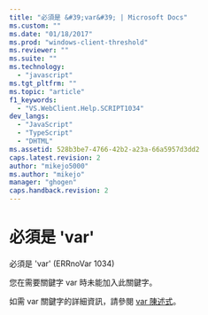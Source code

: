 ```yaml
---
title: "必須是 &#39;var&#39; | Microsoft Docs"
ms.custom: ""
ms.date: "01/18/2017"
ms.prod: "windows-client-threshold"
ms.reviewer: ""
ms.suite: ""
ms.technology: 
  - "javascript"
ms.tgt_pltfrm: ""
ms.topic: "article"
f1_keywords: 
  - "VS.WebClient.Help.SCRIPT1034"
dev_langs: 
  - "JavaScript"
  - "TypeScript"
  - "DHTML"
ms.assetid: 528b3be7-4766-42b2-a23a-66a5957d3dd2
caps.latest.revision: 2
author: "mikejo5000"
ms.author: "mikejo"
manager: "ghogen"
caps.handback.revision: 2
---
```

# 必須是 &#39;var&#39;
必須是 'var' \(ERRnoVar 1034\)  
  
 您在需要關鍵字 var 時未能加入此關鍵字。  
  
 如需 var 關鍵字的詳細資訊，請參閱 [var 陳述式](../../javascript/reference/var-statement-javascript.md)。